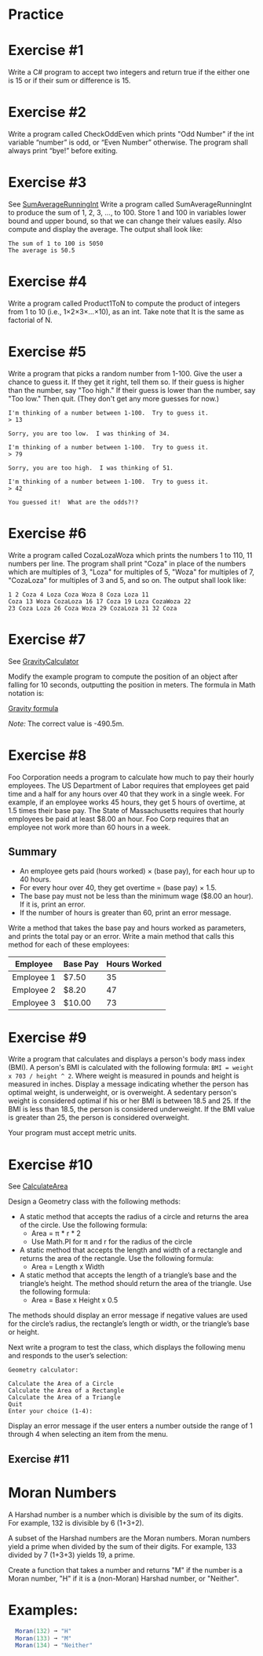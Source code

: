 # Practice

# Exercise #1 

Write a C# program to accept two integers and return true if the either one is 15 or if their sum or difference is 15.

# Exercise #2

Write a program called CheckOddEven which prints "Odd Number" if the int variable “number” is odd, 
or “Even Number” otherwise. The program shall always print “bye!” before exiting.

# Exercise #3 

See [SumAverageRunningInt](./SumAverageRunningInt)
Write a program called SumAverageRunningInt to produce the sum of 1, 2, 3, ..., to 100.
Store 1 and 100 in variables lower bound and upper bound, so that we can change their values easily.
Also compute and display the average. The output shall look like:

```
The sum of 1 to 100 is 5050
The average is 50.5
```

# Exercise #4

Write a program called Product1ToN to compute the product of integers from 1 to 10 (i.e., 1×2×3×...×10), as an int. 
Take note that It is the same as factorial of N.

# Exercise #5

Write a program that picks a random number from 1-100. Give the user a chance to guess it.
If they get it right, tell them so. If their guess is higher than the number, say "Too high."
If their guess is lower than the number, say "Too low." Then quit. (They don't get any more guesses for now.)

```
I'm thinking of a number between 1-100.  Try to guess it.
> 13

Sorry, you are too low.  I was thinking of 34.
```

```
I'm thinking of a number between 1-100.  Try to guess it.
> 79

Sorry, you are too high.  I was thinking of 51.
```

```
I'm thinking of a number between 1-100.  Try to guess it.
> 42

You guessed it!  What are the odds?!?
```

# Exercise #6

Write a program called CozaLozaWoza which prints the numbers 1 to 110, 11 numbers per line.
The program shall print "Coza" in place of the numbers which are multiples of 3, "Loza" for multiples of 5,
"Woza" for multiples of 7, "CozaLoza" for multiples of 3 and 5, and so on. The output shall look like:

```
1 2 Coza 4 Loza Coza Woza 8 Coza Loza 11 
Coza 13 Woza CozaLoza 16 17 Coza 19 Loza CozaWoza 22 
23 Coza Loza 26 Coza Woza 29 CozaLoza 31 32 Coza
```

# Exercise #7

See [GravityCalculator](./GravityCalculator)

Modify the example program to compute the position of an object after falling for 10 seconds, outputting the position in
meters. The formula in Math notation is:

[Gravity formula](./GravityCalculator/gravity-formula.png)

*Note:* The correct value is -490.5m.

# Exercise #8

Foo Corporation needs a program to calculate how much to pay their hourly employees. The US Department of Labor
requires that employees get paid time and a half for any hours over 40 that they work in a single week. For example, if an
employee works 45 hours, they get 5 hours of overtime, at 1.5 times their base pay. The State of Massachusetts requires
that hourly employees be paid at least $8.00 an hour. Foo Corp requires that an employee not work more than 60 hours in
a week. 

## Summary

 - An employee gets paid (hours worked) × (base pay), for each hour up to 40 hours.
 - For every hour over 40, they get overtime = (base pay) × 1.5.
 - The base pay must not be less than the minimum wage ($8.00 an hour). If it is, print an error.
 - If the number of hours is greater than 60, print an error message.

Write a method that takes the base pay and hours worked as parameters, and prints the total pay or an error.
Write a main method that calls this method for each of these employees:

| Employee | Base Pay | Hours Worked |
| --- | --- | --- |
| Employee 1 | $7.50 | 35 |
| Employee 2 | $8.20 | 47 |
| Employee 3 | $10.00 | 73 |

# Exercise #9

Write a program that calculates and displays a person's body mass index (BMI).
A person's BMI is calculated with the following formula: ```BMI = weight x 703 / height ^ 2```.
Where weight is measured in pounds and height is measured in inches.
Display a message indicating whether the person has optimal weight, is underweight, or is overweight.
A sedentary person's weight is considered optimal if his or her BMI is between 18.5 and 25.
If the BMI is less than 18.5, the person is considered underweight.
If the BMI value is greater than 25, the person is considered overweight.

Your program must accept metric units.

# Exercise #10

See [CalculateArea](./CalculateArea)

Design a Geometry class with the following methods:

- A static method that accepts the radius of a circle and returns the area of the circle. Use the following formula:
  - Area = π * r * 2
  - Use Math.PI for π and r for the radius of the circle
- A static method that accepts the length and width of a rectangle and returns the area of the rectangle.
  Use the following formula:
  - Area = Length x Width
- A static method that accepts the length of a triangle’s base and the triangle’s height.
  The method should return the area of the triangle. Use the following formula:
  - Area = Base x Height x 0.5
  
The methods should display an error message if negative values are used for the circle’s radius,
 the rectangle’s length or width, or the triangle’s base or height.

Next write a program to test the class, which displays the following menu and responds to the user’s selection:

```
Geometry calculator:

Calculate the Area of a Circle
Calculate the Area of a Rectangle
Calculate the Area of a Triangle
Quit
Enter your choice (1-4):
```

Display an error message if the user enters a number outside the range of 1 through 4 when selecting an item from the menu.

## Exercise #11
# Moran Numbers
A Harshad number is a number which is divisible by the sum of its digits. For example, 132 is divisible by 6 (1+3+2).

A subset of the Harshad numbers are the Moran numbers. Moran numbers yield a prime when divided by the sum of their digits. For example, 133 divided by 7 (1+3+3) yields 19, a prime.

Create a function that takes a number and returns "M" if the number is a Moran number, "H" if it is a (non-Moran) Harshad number, or "Neither".

# Examples:
```C#
  Moran(132) ➞ "H"
  Moran(133) ➞ "M"
  Moran(134) ➞ "Neither"
```